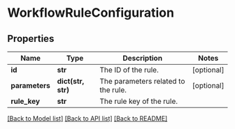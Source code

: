 # WorkflowRuleConfiguration

## Properties
Name | Type | Description | Notes
------------ | ------------- | ------------- | -------------
**id** | **str** | The ID of the rule. | [optional] 
**parameters** | **dict(str, str)** | The parameters related to the rule. | [optional] 
**rule_key** | **str** | The rule key of the rule. | 

[[Back to Model list]](../README.md#documentation-for-models) [[Back to API list]](../README.md#documentation-for-api-endpoints) [[Back to README]](../README.md)

